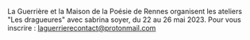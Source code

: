 La Guerrière et la Maison de la Poésie de Rennes organisent les ateliers "Les dragueures" avec sabrina soyer, du 22 au 26 mai 2023. Pour vous inscrire : laguerrierecontact@protonmail.com
